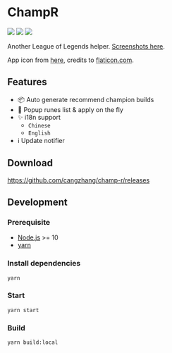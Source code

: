 # ChampR

![](https://img.shields.io/github/v/release/cangzhang/champ-r?label=LATEST%20VERSION&style=for-the-badge)
![](https://img.shields.io/github/downloads/cangzhang/champ-r/latest/total?style=for-the-badge)
![](https://img.shields.io/github/workflow/status/cangzhang/champ-r/release?style=for-the-badge&color=65C0A3)

Another League of Legends helper. [Screenshots here](./screenshots).

App icon from [here](https://www.flaticon.com/free-icon/dog_2767976), credits to [flaticon.com](https://www.flaticon.com/).

## Features

- 📦 Auto generate recommend champion builds
- 🎉 Popup runes list & apply on the fly
- ✨ i18n support
    - `Chinese`
    - `English`
- ℹ️ Update notifier

## Download

https://github.com/cangzhang/champ-r/releases

## Development

### Prerequisite

- [Node.js](https://nodejs.org/en/) >= 10
- [yarn](https://classic.yarnpkg.com/lang/en/)

### Install dependencies

```console
yarn
```

### Start

```console
yarn start
```

### Build

```console
yarn build:local
```
